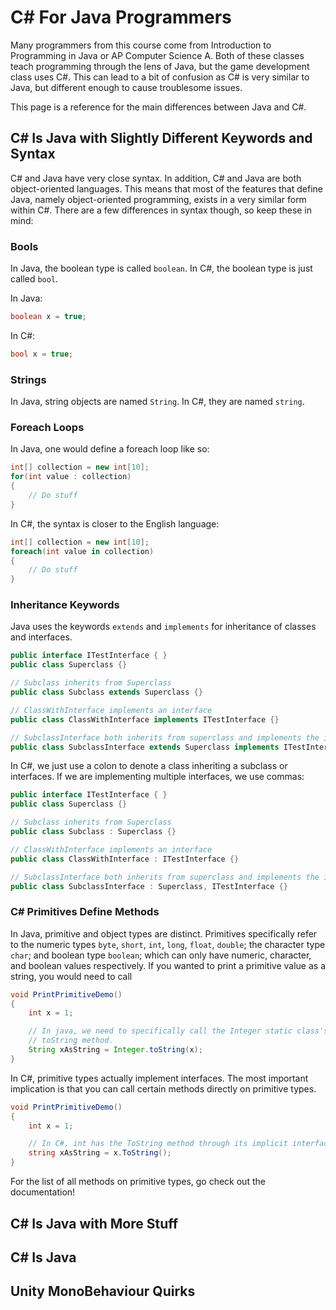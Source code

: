 # C# For Java Programmers

Many programmers from this course come from Introduction to Programming in Java or AP Computer Science A. Both of these classes teach programming through the lens of Java, but the game development class uses C#. This can lead to a bit of confusion as C# is very similar to Java, but different enough to cause troublesome issues.

This page is a reference for the main differences between Java and C#.

## C# Is Java with Slightly Different Keywords and Syntax

C# and Java have very close syntax. In addition, C# and Java are both object-oriented languages. This means that most of the features that define Java, namely object-oriented programming, exists in a very similar form within C#. There are a few differences in syntax though, so keep these in mind:

### Bools

In Java, the boolean type is called `boolean`. In C#, the boolean type is just called `bool`.

In Java:
```java
boolean x = true;
```

In C#:
```csharp
bool x = true;
```

### Strings

In Java, string objects are named `String`. In C#, they are named `string`.

### Foreach Loops

In Java, one would define a foreach loop like so:
```java
int[] collection = new int[10];
for(int value : collection)
{
    // Do stuff
}
```

In C#, the syntax is closer to the English language:
```csharp
int[] collection = new int[10];
foreach(int value in collection)
{
    // Do stuff
}
```

### Inheritance Keywords

Java uses the keywords `extends` and `implements` for inheritance of classes and interfaces.
```java
public interface ITestInterface { }
public class Superclass {}

// Subclass inherits from Superclass
public class Subclass extends Superclass {}

// ClassWithInterface implements an interface
public class ClassWithInterface implements ITestInterface {}

// SubclassInterface both inherits from superclass and implements the interface.
public class SubclassInterface extends Superclass implements ITestInterface {} 
```

In C#, we just use a colon to denote a class inheriting a subclass or interfaces. If we are implementing multiple interfaces, we use commas:
```csharp
public interface ITestInterface { }
public class Superclass {}

// Subclass inherits from Superclass
public class Subclass : Superclass {}

// ClassWithInterface implements an interface
public class ClassWithInterface : ITestInterface {}

// SubclassInterface both inherits from superclass and implements the interface.
public class SubclassInterface : Superclass, ITestInterface {} 
```

### C# Primitives Define Methods

In Java, primitive and object types are distinct. Primitives specifically refer to the numeric types `byte`, `short`, `int`, `long`, `float`, `double`; the character type `char`; and boolean type `boolean`; which can only have numeric, character, and boolean values respectively. If you wanted to print a primitive value as a string, you would need to call
```java
void PrintPrimitiveDemo()
{
    int x = 1;

    // In java, we need to specifically call the Integer static class's
    // toString method.
    String xAsString = Integer.toString(x);  
}
```

In C#, primitive types actually implement interfaces. The most important implication is that you can call certain methods directly on primitive types.
```csharp
void PrintPrimitiveDemo()
{
    int x = 1;

    // In C#, int has the ToString method through its implicit interface.
    string xAsString = x.ToString(); 
}
```
For the list of all methods on primitive types, go check out the documentation!

## C# Is Java with More Stuff

## C# Is Java 

## Unity MonoBehaviour Quirks

